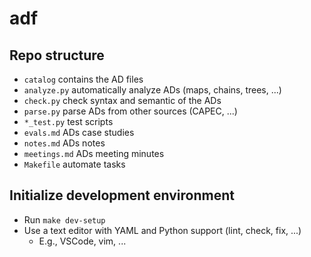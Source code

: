 # adf

## Repo structure

* `catalog` contains the AD files
* `analyze.py` automatically analyze ADs (maps, chains, trees, ...)
* `check.py` check syntax and semantic of the ADs
* `parse.py` parse ADs from other sources (CAPEC, ...)
* `*_test.py` test scripts
* `evals.md` ADs case studies
* `notes.md` ADs notes
* `meetings.md` ADs meeting minutes
* `Makefile` automate tasks

## Initialize development environment

* Run `make dev-setup`
* Use a text editor with YAML and Python support (lint, check, fix, ...)
    * E.g., VSCode, vim, ...
